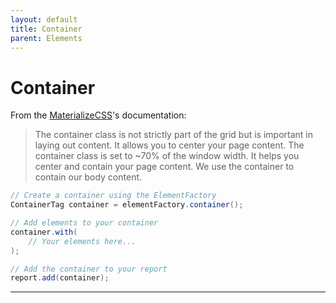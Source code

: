 ```yaml
---
layout: default
title: Container
parent: Elements
---
```


# Container

From the [MaterializeCSS](https://materializecss.com/grid.html)'s documentation:

> The container class is not strictly part of the grid but is important in laying out content. It allows you to center your page content. The container class is set to ~70% of the window width. It helps you center and contain your page content. We use the container to contain our body content.

```java
// Create a container using the ElementFactory
ContainerTag container = elementFactory.container();

// Add elements to your container
container.with(
    // Your elements here...
);

// Add the container to your report
report.add(container);
```

---